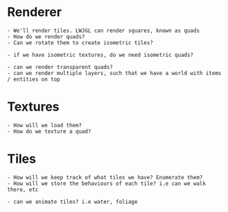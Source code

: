# Renderer
	- We'll render tiles. LWJGL can render squares, known as quads
	- How do we render quads?
	- Can we rotate them to create isometric tiles?
	
	- if we have isometric textures, do we need isometric quads?

	- can we render transparent quads?
	- can we render multiple layers, such that we have a world with items / entities on top
	
# Textures
	- How will we load them?
	- How do we texture a quad?


# Tiles
	- How will we keep track of what tiles we have? Enumerate them?
	- How will we store the behaviours of each tile? i.e can we walk there, etc
	
	- can we animate tiles? i.e water, foliage

